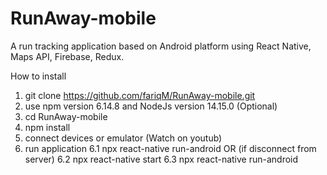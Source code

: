 # RunAway-mobile
A run tracking application based on Android platform using React Native, Maps API, Firebase, Redux.


How to install
1. git clone https://github.com/fariqM/RunAway-mobile.git
2. use npm version 6.14.8 and NodeJs version 14.15.0 (Optional)
3. cd RunAway-mobile
4. npm install
5. connect devices or emulator (Watch on youtub)
6. run application
6.1 npx react-native run-android
OR (if disconnect from server)
6.2 npx react-native start
6.3 npx react-native run-android
